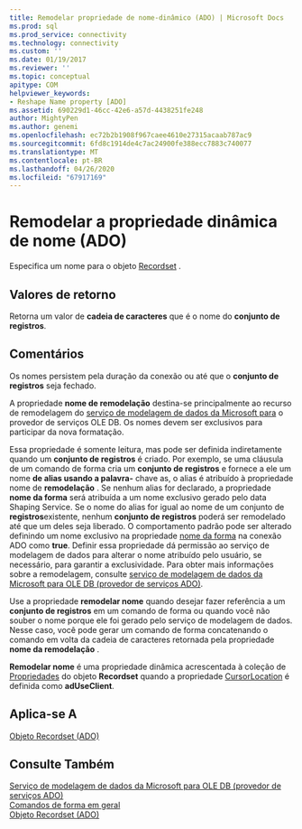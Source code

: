 ```yaml
---
title: Remodelar propriedade de nome-dinâmico (ADO) | Microsoft Docs
ms.prod: sql
ms.prod_service: connectivity
ms.technology: connectivity
ms.custom: ''
ms.date: 01/19/2017
ms.reviewer: ''
ms.topic: conceptual
apitype: COM
helpviewer_keywords:
- Reshape Name property [ADO]
ms.assetid: 690229d1-46cc-42e6-a57d-4438251fe248
author: MightyPen
ms.author: genemi
ms.openlocfilehash: ec72b2b1908f967caee4610e27315acaab787ac9
ms.sourcegitcommit: 6fd8c1914de4c7ac24900fe388ecc7883c740077
ms.translationtype: MT
ms.contentlocale: pt-BR
ms.lasthandoff: 04/26/2020
ms.locfileid: "67917169"
---
```

# <a name="reshape-name-property-dynamic-ado"></a>Remodelar a propriedade dinâmica de nome (ADO)
Especifica um nome para o objeto [Recordset](../../../ado/reference/ado-api/recordset-object-ado.md) .  
  
## <a name="return-values"></a>Valores de retorno  
 Retorna um valor de **cadeia de caracteres** que é o nome do **conjunto de registros**.  
  
## <a name="remarks"></a>Comentários  
 Os nomes persistem pela duração da conexão ou até que o **conjunto de registros** seja fechado.  
  
 A propriedade **nome de remodelação** destina-se principalmente ao recurso de remodelagem do [serviço de modelagem de dados da Microsoft para](../../../ado/guide/appendixes/microsoft-data-shaping-service-for-ole-db-ado-service-provider.md) o provedor de serviços OLE DB. Os nomes devem ser exclusivos para participar da nova formatação.  
  
 Essa propriedade é somente leitura, mas pode ser definida indiretamente quando um **conjunto de registros** é criado. Por exemplo, se uma cláusula de um comando de forma cria um **conjunto de registros** e fornece a ele um nome **de alias usando a palavra-** chave as, o alias é atribuído à propriedade nome de **remodelação** . Se nenhum alias for declarado, a propriedade **nome da forma** será atribuída a um nome exclusivo gerado pelo data Shaping Service. Se o nome do alias for igual ao nome de um conjunto de **registros**existente, nenhum **conjunto de registros** poderá ser remodelado até que um deles seja liberado. O comportamento padrão pode ser alterado definindo um nome exclusivo na propriedade [nome da forma](../../../ado/reference/ado-api/reshape-name-property-dynamic-ado.md) na conexão ADO como **true**. Definir essa propriedade dá permissão ao serviço de modelagem de dados para alterar o nome atribuído pelo usuário, se necessário, para garantir a exclusividade. Para obter mais informações sobre a remodelagem, consulte [serviço de modelagem de dados da Microsoft para OLE DB (provedor de serviços ADO)](../../../ado/guide/appendixes/microsoft-data-shaping-service-for-ole-db-ado-service-provider.md).  
  
 Use a propriedade **remodelar nome** quando desejar fazer referência a um **conjunto de registros** em um comando de forma ou quando você não souber o nome porque ele foi gerado pelo serviço de modelagem de dados. Nesse caso, você pode gerar um comando de forma concatenando o comando em volta da cadeia de caracteres retornada pela propriedade **nome da remodelação** .  
  
 **Remodelar nome** é uma propriedade dinâmica acrescentada à coleção de [Propriedades](../../../ado/reference/ado-api/properties-collection-ado.md) do objeto **Recordset** quando a propriedade [CursorLocation](../../../ado/reference/ado-api/cursorlocation-property-ado.md) é definida como **adUseClient**.  
  
## <a name="applies-to"></a>Aplica-se A  
 [Objeto Recordset (ADO)](../../../ado/reference/ado-api/recordset-object-ado.md)  
  
## <a name="see-also"></a>Consulte Também  
 [Serviço de modelagem de dados da Microsoft para OLE DB (provedor de serviços ADO)](../../../ado/guide/appendixes/microsoft-data-shaping-service-for-ole-db-ado-service-provider.md)   
 [Comandos de forma em geral](../../../ado/guide/data/shape-commands-in-general.md)   
 [Objeto Recordset (ADO)](../../../ado/reference/ado-api/recordset-object-ado.md)
